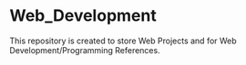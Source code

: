 # Web_Development
This repository is created to store Web Projects and for Web Development/Programming References.
